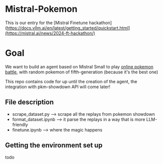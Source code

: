 # Mistral-Pokemon
This is our entry for the [Mistral Finetune hackathon](https://docs.vllm.ai/en/latest/getting_started/quickstart.html](https://mistral.ai/news/2024-ft-hackathon/)

# Goal

We want to build an agent based on Mistral Small to play [online pokemon battle](https://play.pokemonshowdown.com/), with random pokemon of fifth-generation (because it's the best one)

This repo contains code for up until the creation of the agent, the integration with pkm-showdown API will come later!

## File description

- scrape_dataset.py --> scrape all the replays from pokemon showdown
- format_dataset.ipynb --> it parse the replays in a way that is more LLM-friendly
- finetune.ipynb --> where the magic happens 

## Getting the environment set up

todo
